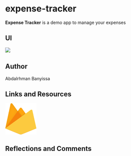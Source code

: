 # expense-tracker

**Expense Tracker** is a demo app to manage your expenses

## UI

![](./src/assets/images/)

## Author

Abdalrhman Banyissa

## Links and Resources

<a href="https://expense-tracker-e3a93.firebaseapp.com/"><img src="./src/assets/images/firebase.svg" width="100px" height="100px" alt='Firebase logo'></a>

## Reflections and Comments

